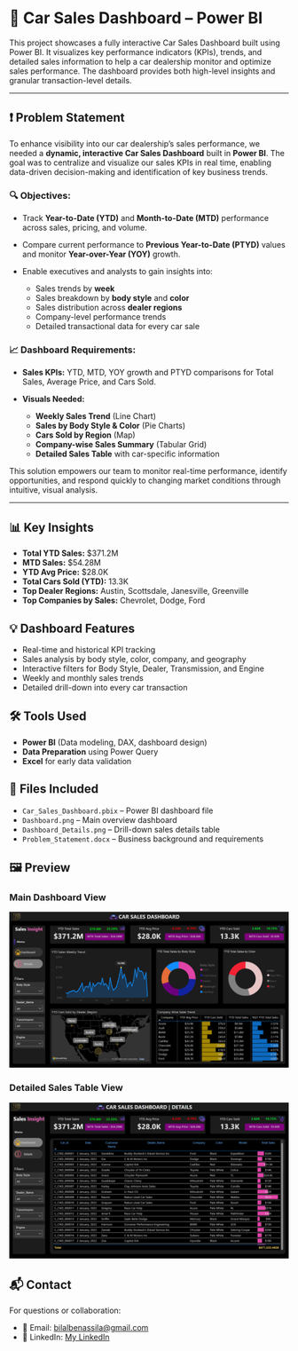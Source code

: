 # 🚗 Car Sales Dashboard – Power BI

This project showcases a fully interactive Car Sales Dashboard built using Power BI. It visualizes key performance indicators (KPIs), trends, and detailed sales information to help a car dealership monitor and optimize sales performance. The dashboard provides both high-level insights and granular transaction-level details.

---

## ❗ Problem Statement

To enhance visibility into our car dealership’s sales performance, we needed a **dynamic, interactive Car Sales Dashboard** built in **Power BI**. The goal was to centralize and visualize our sales KPIs in real time, enabling data-driven decision-making and identification of key business trends.

### 🔍 Objectives:

* Track **Year-to-Date (YTD)** and **Month-to-Date (MTD)** performance across sales, pricing, and volume.
* Compare current performance to **Previous Year-to-Date (PTYD)** values and monitor **Year-over-Year (YOY)** growth.
* Enable executives and analysts to gain insights into:

  * Sales trends by **week**
  * Sales breakdown by **body style** and **color**
  * Sales distribution across **dealer regions**
  * Company-level performance trends
  * Detailed transactional data for every car sale

### 📈 Dashboard Requirements:

* **Sales KPIs:** YTD, MTD, YOY growth and PTYD comparisons for Total Sales, Average Price, and Cars Sold.
* **Visuals Needed:**

  * **Weekly Sales Trend** (Line Chart)
  * **Sales by Body Style & Color** (Pie Charts)
  * **Cars Sold by Region** (Map)
  * **Company-wise Sales Summary** (Tabular Grid)
  * **Detailed Sales Table** with car-specific information

This solution empowers our team to monitor real-time performance, identify opportunities, and respond quickly to changing market conditions through intuitive, visual analysis.

---

## 📊 Key Insights

* **Total YTD Sales:** \$371.2M
* **MTD Sales:** \$54.28M
* **YTD Avg Price:** \$28.0K
* **Total Cars Sold (YTD):** 13.3K
* **Top Dealer Regions:** Austin, Scottsdale, Janesville, Greenville
* **Top Companies by Sales:** Chevrolet, Dodge, Ford

## 💡 Dashboard Features

* Real-time and historical KPI tracking
* Sales analysis by body style, color, company, and geography
* Interactive filters for Body Style, Dealer, Transmission, and Engine
* Weekly and monthly sales trends
* Detailed drill-down into every car transaction

## 🛠 Tools Used

* **Power BI** (Data modeling, DAX, dashboard design)
* **Data Preparation** using Power Query
* **Excel** for early data validation

## 📁 Files Included

* `Car_Sales_Dashboard.pbix` – Power BI dashboard file
* `Dashboard.png` – Main overview dashboard
* `Dashboard_Details.png` – Drill-down sales details table
* `Problem_Statement.docx` – Business background and requirements

## 🖼 Preview

### Main Dashboard View

![Dashboard](Dashboard.png)

### Detailed Sales Table View

![Dashboard\_Details](Dashboard_Details.png)

## 📬 Contact

For questions or collaboration:

* 📧 Email: [bilalbenassila@gmail.com](mailto:bilalbenassila@gmail.com)
* 🔗 LinkedIn: [My LinkedIn](https://www.linkedin.com/in/bilalbenasila)
